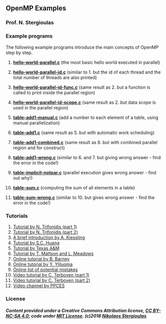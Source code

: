## OpenMP Examples
### Prof. N. Stergioulas


### Example programs

The following example programs introduce the main concepts of OpenMP step by step.


1. [**hello-world-parallel.c**](https://github.com/niksterg/openmp-course/blob/master/hello-world-parallel.c)  (the most basic hello world executed in parallel)

2. [**hello-world-parallel-id.c**](https://github.com/niksterg/openmp-course/blob/master/hello-world-parallel-id.c) (similar to 1. but the id of each thread and the total number of threads are also printed)

3. [**hello-world-parallel-id-func.c**](https://github.com/niksterg/openmp-course/blob/master/hello-world-parallel-id-func.c) (same result as 2. but a function is called to print inside the parallel region)

4. [**hello-world-parallel-id-scope.c**](https://github.com/niksterg/openmp-course/blob/master/hello-world-parallel-id-scope.c) (same result as 2. but data scope is used in the parallel region)

5. [**table-add1-manual.c**](https://github.com/niksterg/openmp-course/blob/master/table-add1-manual.c) (add a number to each element of a table, using manual parallelization)

6. [**table-add1.c**](https://github.com/niksterg/openmp-course/blob/master/table-add1.c) (same result as 5. but with automatic work scheduling)

7. [**table-add1-combined.c**](https://github.com/niksterg/openmp-course/blob/master/table-add1-combined.c) (same result as 6. but with combined parallel region and for construct)

8. [**table-add1-wrong.c**](https://github.com/niksterg/openmp-course/blob/master/table-add1-wrong.c) (similar to 6. and 7. but giving wrong answer - find the error in the code!)

9. [**table-implicit-notpar.c**](https://github.com/niksterg/openmp-course/blob/master/table-implicit-notpar.c) (parallel execution gives wrong answer - find out why!)

10. [**table-sum.c**](https://github.com/niksterg/openmp-course/blob/master/table-sum.c) (computing the sum of all elements in a table)

11. [**table-sum-wrong.c**](https://github.com/niksterg/openmp-course/blob/master/table-sum-wrong.c) (similar to 10. but gives wrong answer - find the error in the code!)

### Tutorials

1. [Tutorial by N. Trifonidis (part 1)](http://www.astro.auth.gr/~niksterg/courses/progtools/1-OpenMP-tutorial.pdf) 
2. [Tutorial by N. Trifonidis (part 2)](http://www.astro.auth.gr/~niksterg/courses/progtools/2-OpenMP-tutorial.pdf) 
3. [A brief introduction by A. Kiessling](http://www.roe.ac.uk/ifa/postgrad/pedagogy/2009_kiessling.pdf)
4. [Tutorial by S.C. Huang](https://idre.ucla.edu/sites/default/files/intro-openmp-2013-02-11.pdf)
5. [Tutorial by Texas A&M](https://people.math.umass.edu/~johnston/PHI_WG_2014/OpenMPSlides_tamu_sc.pdf)
6. [Tutorial by T. Mattson and L. Meadows](http://www.openmp.org/wp-content/uploads/omp-hands-on-SC08.pdf)
7. [Online tutorial by B. Barney](https://computing.llnl.gov/tutorials/openMP/)
8. [Online tutorial by Y. Yliluoma](https://bisqwit.iki.fi/story/howto/openmp/)
9. [Online list of potential mistakes](https://www.viva64.com/en/a/0054/)
10. [Video tutorial by C. Terboven (part 1)](https://www.youtube.com/watch?v=6FMn7M5jxrM)
11. [Video tutorial by C. Terboven (part 2)](https://www.youtube.com/watch?v=Whq28OaPW08)
12. [Video channel by PPCES](https://www.youtube.com/channel/UCtdrEoe46tD2IvJJRs_JH1A)


### License

##### Content provided under a Creative Commons Attribution license, [CC BY-NC-SA 4.0](https://creativecommons.org/licenses/by-nc-sa/4.0/); code under [MIT License](https://opensource.org/licenses/MIT). (c)2018 [Nikolaos Stergioulas](http://www.astro.auth.gr/~niksterg/)

